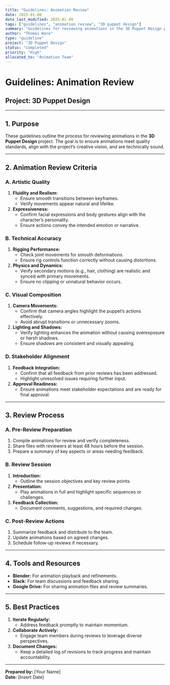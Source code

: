 ```yaml
---
title: "Guidelines: Animation Review"
date: 2025-01-08
date_last_modified: 2025-01-09
tags: ["guidelines", "animation review", "3D puppet design"]
summary: "Guidelines for reviewing animations in the 3D Puppet Design project, ensuring artistic quality, technical accuracy, and alignment with stakeholder expectations."
author: "Thomas Ware"
type: "guideline"
project: "3D Puppet Design"
status: "Completed"
priority: "High"
allocated_to: "Animation Team"
---
```

# **Guidelines: Animation Review**

## **Project:** 3D Puppet Design

---

## **1. Purpose**
These guidelines outline the process for reviewing animations in the **3D Puppet Design** project. The goal is to ensure animations meet quality standards, align with the project’s creative vision, and are technically sound.

---

## **2. Animation Review Criteria**

### **A. Artistic Quality**
1. **Fluidity and Realism:**
   - Ensure smooth transitions between keyframes.
   - Verify movements appear natural and lifelike.
2. **Expressiveness:**
   - Confirm facial expressions and body gestures align with the character’s personality.
   - Ensure actions convey the intended emotion or narrative.

### **B. Technical Accuracy**
1. **Rigging Performance:**
   - Check joint movements for smooth deformations.
   - Ensure rig controls function correctly without causing distortions.
2. **Physics and Dynamics:**
   - Verify secondary motions (e.g., hair, clothing) are realistic and synced with primary movements.
   - Ensure no clipping or unnatural behavior occurs.

### **C. Visual Composition**
1. **Camera Movements:**
   - Confirm that camera angles highlight the puppet’s actions effectively.
   - Avoid abrupt transitions or unnecessary zooms.
2. **Lighting and Shadows:**
   - Verify lighting enhances the animation without causing overexposure or harsh shadows.
   - Ensure shadows are consistent and visually appealing.

### **D. Stakeholder Alignment**
1. **Feedback Integration:**
   - Confirm that all feedback from prior reviews has been addressed.
   - Highlight unresolved issues requiring further input.
2. **Approval Readiness:**
   - Ensure animations meet stakeholder expectations and are ready for final approval.

---

## **3. Review Process**

### **A. Pre-Review Preparation**
1. Compile animations for review and verify completeness.
2. Share files with reviewers at least 48 hours before the session.
3. Prepare a summary of key aspects or areas needing feedback.

### **B. Review Session**
1. **Introduction:**
   - Outline the session objectives and key review points.
2. **Presentation:**
   - Play animations in full and highlight specific sequences or challenges.
3. **Feedback Collection:**
   - Document comments, suggestions, and required changes.

### **C. Post-Review Actions**
1. Summarize feedback and distribute to the team.
2. Update animations based on agreed changes.
3. Schedule follow-up reviews if necessary.

---

## **4. Tools and Resources**
- **Blender:** For animation playback and refinements.
- **Slack:** For team discussions and feedback sharing.
- **Google Drive:** For sharing animation files and review summaries.

---

## **5. Best Practices**
1. **Iterate Regularly:**
   - Address feedback promptly to maintain momentum.
2. **Collaborate Actively:**
   - Engage team members during reviews to leverage diverse perspectives.
3. **Document Changes:**
   - Keep a detailed log of revisions to track progress and maintain accountability.

---

**Prepared by:** [Your Name]  
**Date:** [Insert Date]